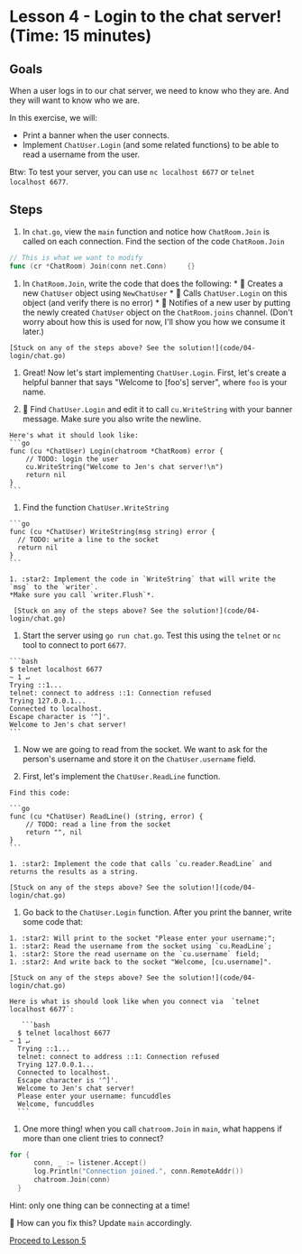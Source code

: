 # Lesson 4 - Login to the chat server! (Time: 15 minutes)

## Goals

When a user logs in to our chat server, we need to know who they are.
And they will want to know who we are.

In this exercise, we will:

 * Print a banner when the user connects. 
 * Implement `ChatUser.Login` (and some related functions) to be able to read
 a username from the user.

Btw: To test your server, you can use `nc localhost 6677` or `telnet localhost 6677`.

## Steps


1. In `chat.go`, view the `main` function and notice how `ChatRoom.Join` is called
on each connection.  Find the section of the code `ChatRoom.Join` 

  ```go
  // This is what we want to modify
  func (cr *ChatRoom) Join(conn net.Conn)     {}
  ```

  1. In `ChatRoom.Join`, write the code that does the following: 
    * :star2: Creates a new `ChatUser` object using `NewChatUser` 
    * :star2: Calls `ChatUser.Login` on this object (and verify there is no error)
    * :star2: Notifies of a new user by putting the newly created `ChatUser` object on the `ChatRoom.joins` channel. 
    (Don't worry about how this is used for now, I'll show you how we consume it later.)

    [Stuck on any of the steps above? See the solution!](code/04-login/chat.go)

1. Great! Now let's start implementing `ChatUser.Login`.  First, let's create a 
helpful banner that says "Welcome to [foo's] server", where `foo` is your name.

  1. :star2: Find `ChatUser.Login` and edit it to call `cu.WriteString` with your banner message. 
    Make sure you also write the newline.

    Here's what it should look like: 
    ```go
    func (cu *ChatUser) Login(chatroom *ChatRoom) error {
    	// TODO: login the user
    	cu.WriteString("Welcome to Jen's chat server!\n")
    	return nil
    }
    ```
  
  1. Find the function `ChatUser.WriteString`

    ```go
    func (cu *ChatUser) WriteString(msg string) error {
      // TODO: write a line to the socket
      return nil
    }
    ```

    1. :star2: Implement the code in `WriteString` that will write the `msg` to the `writer`.
    *Make sure you call `writer.Flush`*.

     [Stuck on any of the steps above? See the solution!](code/04-login/chat.go)

  1. Start the server using `go run chat.go`. Test this using the `telnet` or `nc` tool
  to connect to port `6677`.

    ```bash
    $ telnet localhost 6677                                                                                                                      ~ 1 ↵
    Trying ::1...
    telnet: connect to address ::1: Connection refused
    Trying 127.0.0.1...
    Connected to localhost.
    Escape character is '^]'.
    Welcome to Jen's chat server!
    ```
1. Now we are going to read from the socket.  We want to ask for the person's 
username and store it on the `ChatUser.username` field. 

  1. First, let's implement the `ChatUser.ReadLine` function.

    Find this code:

    ```go
    func (cu *ChatUser) ReadLine() (string, error) {
    	// TODO: read a line from the socket
    	return "", nil
    }
    ```

    1. :star2: Implement the code that calls `cu.reader.ReadLine` and returns the results as a string.

    [Stuck on any of the steps above? See the solution!](code/04-login/chat.go)

  1. Go back to the `ChatUser.Login` function.  After you print the banner, write some code that:

  
    1. :star2: Will print to the socket "Please enter your username:";
    1. :star2: Read the username from the socket using `cu.ReadLine`;
    1. :star2: Store the read username on the `cu.username` field;
    1. :star2: And write back to the socket "Welcome, [cu.username]".

    [Stuck on any of the steps above? See the solution!](code/04-login/chat.go)

    Here is what is should look like when you connect via  `telnet localhost 6677`: 

       ```bash
      $ telnet localhost 6677                                                                                                                      ~ 1 ↵
      Trying ::1...
      telnet: connect to address ::1: Connection refused
      Trying 127.0.0.1...
      Connected to localhost.
      Escape character is '^]'.
      Welcome to Jen's chat server!
      Please enter your username: funcuddles
      Welcome, funcuddles
      ```

1. One more thing!  when you call `chatroom.Join` in `main`, what
happens if more than one client tries to connect?

  ```go
  for {
  		conn, _ := listener.Accept()
  		log.Println("Connection joined.", conn.RemoteAddr())
  		chatroom.Join(conn)
  	}
  ```
  
  Hint: only one thing can be connecting at a time! 

  :star2: How can you fix this? Update `main` accordingly.
  
[Proceed to Lesson 5](05-handle-joins.md)
